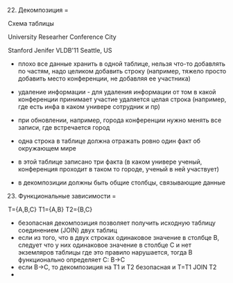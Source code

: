 22. Декомпозиция
=

Схема таблицы

University  Researher   Conference  City

Stanford    Jenifer     VLDB'11     Seattle, US

* плохо все данные хранить в одной таблице, нельзя что-то добавлять по частям, надо целиком добавить строку (например, тяжело просто добавить место конференции, не добавляя ее участника)
* удаление информации - для удаления информации от том в какой конференции принимает участие удаляется целая строка (например, где есть инфа в каком универе сотрудник и пр)
* при обновлении, например, города конференции нужно менять все записи, где встречается город

* одна строка в таблице должна отражать ровно один факт об окружающем мире
* в этой таблице записано три факта (в каком универе ученый, конференция проходит в таком то городе, ученый в ней участвует)

* в декомпозиции должны быть общие столбцы, связывающие данные


23. Функциональные зависимости
=

T={A,B,C}
T1={A,B}  T2={B,C}

* безопасная декомпозиция позволяет получить исходную таблицу соединением (JOIN) двух таблиц
* если из того, что в двух строках одинаковое значение в столбце B, следует что у них одинаковое значение в столбце C и нет экземляров таблицы где это правило нарушается, тогда B функционально определяет C: B->C
* если В->C, то декомпозиция на T1 и T2 безопасная и T=T1 JOIN T2
* 



